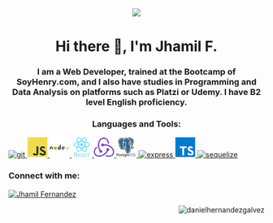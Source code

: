 <div id= "header" align="center">
  <img src ="https://media.giphy.com/media/3oKIPnAiaMCws8nOsE/giphy.gif" width ="200" />
</div>

<h1 align="center">Hi there 👋, I'm Jhamil F.</h1>


<h3 align="center"> I am a Web Developer, trained at the Bootcamp of SoyHenry.com, and I also have studies in Programming and Data Analysis on platforms such as Platzi or Udemy. I have B2 level English proficiency. </h3>

<h3 align="center">Languages and Tools:</h3>
<p align="center"> 

<a href="https://git-scm.com/" target="_blank" rel="noreferrer"> <img src="https://www.vectorlogo.zone/logos/git-scm/git-scm-icon.svg" alt="git" width="40" height="40"/> </a> <a href="https://developer.mozilla.org/en-US/docs/Web/JavaScript" target="_blank" rel="noreferrer"> <img src="https://raw.githubusercontent.com/devicons/devicon/master/icons/javascript/javascript-original.svg" alt="javascript" width="40" height="40"/> </a><a href="https://nodejs.org" target="_blank" rel="noreferrer"> <img src="https://raw.githubusercontent.com/devicons/devicon/master/icons/nodejs/nodejs-original-wordmark.svg" alt="nodejs" width="40" height="40"/> </a><a href="https://reactjs.org/" target="_blank" rel="noreferrer"> <img src="https://raw.githubusercontent.com/devicons/devicon/master/icons/react/react-original-wordmark.svg" alt="react" width="40" height="40"/> </a> <a href="https://redux.js.org" target="_blank" rel="noreferrer"> <img src="https://raw.githubusercontent.com/devicons/devicon/master/icons/redux/redux-original.svg" alt="redux" width="40" height="40"/><a href="https://www.postgresql.org" target="_blank" rel="noreferrer"> <img src="https://raw.githubusercontent.com/devicons/devicon/master/icons/postgresql/postgresql-original-wordmark.svg" alt="postgresql" width="40" height="40"/> </a><a href="https://expressjs.com" target="_blank" rel="noreferrer"> <img src="https://encrypted-tbn0.gstatic.com/images?q=tbn:ANd9GcTPWWXVohNdns_Rh_2jxf6VwpXiGNuuuuDQ_Q&usqp=CAU" alt="express" width="40" height="40"/> </a><a href="https://www.typescriptlang.org/" target="_blank" rel="noreferrer"> <img src="https://raw.githubusercontent.com/devicons/devicon/master/icons/typescript/typescript-original.svg" alt="typescript" width="40" height="40"/> </a><a href="https://sequelize.org/" target="_blank" rel="noreferrer"> <img src="https://sequelize.org/img/logo.svg" alt="sequelize" width="40" height="40"/> </a></p>
  
  


<h3 align="left">Connect with me:</h3>

<p align="left">
<p><a href="https://www.linkedin.com/in/jhamil-fernandez/" target="_blank"><img align="center" src="https://cdn-icons-png.flaticon.com/128/145/145807.png" alt="Jhamil Fernandez" height="40" width="40" /></a></p>
<p align="right"> <img src="https://komarev.com/ghpvc/?username=jfernandez141&label=Profile%20views&color=0C2E4D&style=flat" alt="danielhernandezgalvez" /> </p>

